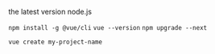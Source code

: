 the latest version node.js

`npm install -g @vue/cli`
`vue --version`
`npm upgrade --next`


`vue create my-project-name`